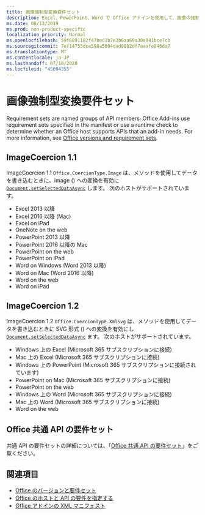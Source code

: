 ```yaml
---
title: 画像強制型変換要件セット
description: Excel、PowerPoint、Word で Office アドインを使用して、画像の強制型変換の要件セットをサポートします。
ms.date: 08/13/2019
ms.prod: non-product-specific
localization_priority: Normal
ms.openlocfilehash: 59f6891182f47bed1b7e3b6aa69a30e941bce7cb
ms.sourcegitcommit: 7ef14753dce598a5804dad8802df7aaafe046da7
ms.translationtype: MT
ms.contentlocale: ja-JP
ms.lasthandoff: 07/10/2020
ms.locfileid: "45094355"
---
```

# <a name="image-coercion-requirement-sets"></a>画像強制型変換要件セット

Requirement sets are named groups of API members. Office Add-ins use requirement sets specified in the manifest or use a runtime check to determine whether an Office host supports APIs that an add-in needs. For more information, see [Office versions and requirement sets](../../develop/office-versions-and-requirement-sets.md).

## <a name="imagecoercion-11"></a>ImageCoercion 1.1

ImageCoercion 1.1 `Office.CoercionType.Image` は、メソッドを使用してデータを書き込むときに、image () への変換を有効に [`Document.setSelectedDataAsync`](/javascript/api/office/office.document#setselecteddataasync-data--options--callback-) します。 次のホストがサポートされています。

- Excel 2013 以降
- Excel 2016 以降 (Mac)
- Excel on iPad
- OneNote on the web
- PowerPoint 2013 以降
- PowerPoint 2016 以降の Mac
- PowerPoint on the web
- PowerPoint on iPad
- Word on Windows (Word 2013 以降)
- Word on Mac (Word 2016 以降)
- Word on the web
- Word on iPad

## <a name="imagecoercion-12"></a>ImageCoercion 1.2

ImageCoercion 1.2 `Office.CoercionType.XmlSvg` は、メソッドを使用してデータを書き込むときに SVG 形式 () への変換を有効にし [`Document.setSelectedDataAsync`](/javascript/api/office/office.document#setselecteddataasync-data--options--callback-) ます。 次のホストがサポートされています。

- Windows 上の Excel (Microsoft 365 サブスクリプションに接続)
- Mac 上の Excel (Microsoft 365 サブスクリプションに接続)
- Windows 上の PowerPoint (Microsoft 365 サブスクリプションに接続されています)
- PowerPoint on Mac (Microsoft 365 サブスクリプションに接続)
- PowerPoint on the web
- Windows 上の Word (Microsoft 365 サブスクリプションに接続)
- Mac 上の Word (Microsoft 365 サブスクリプションに接続)
- Word on the web

## <a name="office-common-api-requirement-sets"></a>Office 共通 API の要件セット

共通 API の要件セットの詳細については、「[Office 共通 API の要件セット](office-add-in-requirement-sets.md)」をご覧ください。

## <a name="see-also"></a>関連項目

- [Office のバージョンと要件セット](../../develop/office-versions-and-requirement-sets.md)
- [Office のホストと API の要件を指定する](../../develop/specify-office-hosts-and-api-requirements.md)
- [Office アドインの XML マニフェスト](../../develop/add-in-manifests.md)
